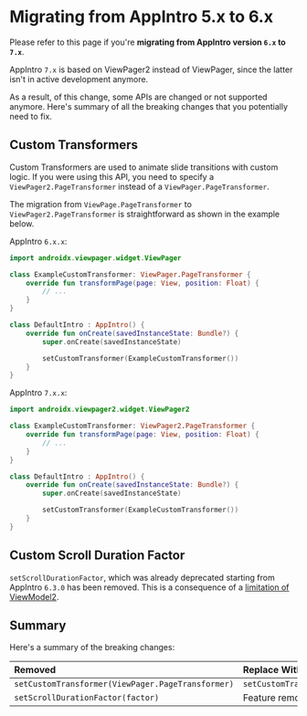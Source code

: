 # Migrating from AppIntro 5.x to 6.x

Please refer to this page if you're **migrating from AppIntro version
`6.x` to `7.x`**.

AppIntro `7.x` is based on ViewPager2 instead of ViewPager, since the latter isn't in 
active development anymore.

As a result, of this change, some APIs are changed or not supported anymore. 
Here's summary of all the breaking changes that you potentially need to fix.

## Custom Transformers
Custom Transformers are used to animate slide transitions with custom logic.
If you were using this API, you need to specify a `ViewPager2.PageTransformer` instead of a `ViewPager.PageTransformer`.

The migration from `ViewPage.PageTransformer` to `ViewPager2.PageTransformer` is straightforward
as shown in the example below.

AppIntro `6.x.x`:
```kotlin
import androidx.viewpager.widget.ViewPager

class ExampleCustomTransformer: ViewPager.PageTransformer {
    override fun transformPage(page: View, position: Float) {
        // ...
    }
}

class DefaultIntro : AppIntro() {
    override fun onCreate(savedInstanceState: Bundle?) {
        super.onCreate(savedInstanceState)

        setCustomTransformer(ExampleCustomTransformer())
    }
}
```

AppIntro `7.x.x`:
```kotlin
import androidx.viewpager2.widget.ViewPager2

class ExampleCustomTransformer: ViewPager2.PageTransformer {
    override fun transformPage(page: View, position: Float) {
        // ...
    }
}

class DefaultIntro : AppIntro() {
    override fun onCreate(savedInstanceState: Bundle?) {
        super.onCreate(savedInstanceState)

        setCustomTransformer(ExampleCustomTransformer())
    }
}
```

## Custom Scroll Duration Factor
`setScrollDurationFactor`, which was already deprecated starting from AppIntro `6.3.0` has been removed.
This is a consequence of a [limitation of ViewModel2](https://issuetracker.google.com/issues/122656759).

## Summary
Here's a summary of the breaking changes:

| Removed                                           | Replace With                                       |
|:--------------------------------------------------|:---------------------------------------------------|
| `setCustomTransformer(ViewPager.PageTransformer)` | `setCustomTransformer(ViewPager2.PageTransformer)` |
| `setScrollDurationFactor(factor)`                 | Feature removed                                    |
